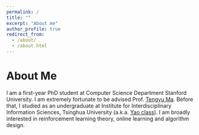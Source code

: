 ```yaml
---
permalink: /
title: ""
excerpt: "About me"
author_profile: true
redirect_from: 
  - /about/
  - /about.html
---
```


# About Me

<!--- ![Picture of Me](../images/kfdong.png) --->

I am a first-year PhD student at Computer Science Department Stanford University.
I am extremely fortunate to be advised Prof. [Tengyu Ma](https://ai.stanford.edu/~tengyuma/). 
Before that, I studied as an undergraduate at Institute for Interdisciplinary Information Sciences, Tsinghua University (a.k.a. [Yao class](https://iiis.tsinghua.edu.cn/en/yaoclass/)). 
I am broadly interested in reinforcement learning theory, online learning and algorithm design.
